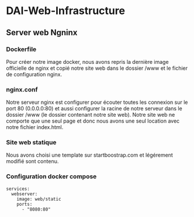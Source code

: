 # DAI-Web-Infrastructure

## Server web Ngninx

### Dockerfile
Pour créer notre image docker, nous avons repris la dernière image officielle de nginx et copié notre site web dans le dossier /www et le fichier de configuration nginx.

### nginx.conf
Notre serveur nginx est configurer pour écouter toutes les connexion sur le port 80 (0.0.0.0:80) et aussi configurer la racine de notre serveur dans le dossier /www (le dossier contenant notre site web). Notre site web ne comporte que une seul page et donc nous avons une seul location avec notre fichier index.html.

### Site web statique
Nous avons choisi une template sur startboostrap.com et légérement modifié sont contenu.

### Configuration docker compose
```
services:
  webserver:
    image: web/static
    ports:
      - "8080:80"
``` 
